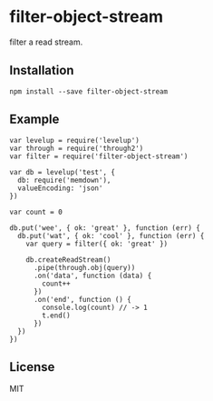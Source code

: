 # filter-object-stream

filter a read stream.

## Installation

```
npm install --save filter-object-stream
```

## Example

```
var levelup = require('levelup')
var through = require('through2')
var filter = require('filter-object-stream')

var db = levelup('test', { 
  db: require('memdown'),
  valueEncoding: 'json'
})

var count = 0

db.put('wee', { ok: 'great' }, function (err) {
  db.put('wat', { ok: 'cool' }, function (err) {
    var query = filter({ ok: 'great' })

    db.createReadStream()
      .pipe(through.obj(query))
      .on('data', function (data) {
        count++
      })
      .on('end', function () {
        console.log(count) // -> 1
        t.end()
      })
  })
})
```

## License

MIT